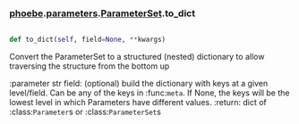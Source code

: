 ### [phoebe](phoebe.md).[parameters](phoebe.parameters.md).[ParameterSet](phoebe.parameters.ParameterSet.md).to_dict

```py

def to_dict(self, field=None, **kwargs)

```



Convert the ParameterSet to a structured (nested) dictionary
to allow traversing the structure from the bottom up

:parameter str field: (optional) build the dictionary with keys at
    a given level/field.  Can be any of the keys in
    :func:`meta`.  If None, the keys will be the lowest
    level in which Parameters have different values.
:return: dict of :class:`Parameter`s or :class:`ParameterSet`s

